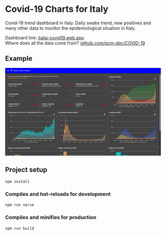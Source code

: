 # Covid-19 Charts for Italy

Covid-19 trend dashboard in Italy.
Daily swabs trend, new positives and many other data to monitor the epidemiological situation in Italy.

Dashboard link: [italia-covid19.web.app](https://italia-covid19.web.app)<br>
Where does all the data come from? [github.com/pcm-dpc/COVID-19](https://github.com/pcm-dpc/COVID-19)

## Example
![Dashboard](.github/dashboard.png)

## Project setup
```
npm install
```

### Compiles and hot-reloads for development
```
npm run serve
```

### Compiles and minifies for production
```
npm run build
```
